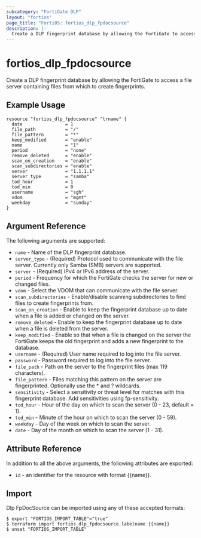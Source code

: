 ```yaml
---
subcategory: "FortiGate DLP"
layout: "fortios"
page_title: "FortiOS: fortios_dlp_fpdocsource"
description: |-
  Create a DLP fingerprint database by allowing the FortiGate to access a file server containing files from which to create fingerprints.
---
```


# fortios_dlp_fpdocsource
Create a DLP fingerprint database by allowing the FortiGate to access a file server containing files from which to create fingerprints.

## Example Usage

```hcl
resource "fortios_dlp_fpdocsource" "trname" {
  date                = 1
  file_path           = "/"
  file_pattern        = "*"
  keep_modified       = "enable"
  name                = "1"
  period              = "none"
  remove_deleted      = "enable"
  scan_on_creation    = "enable"
  scan_subdirectories = "enable"
  server              = "1.1.1.1"
  server_type         = "samba"
  tod_hour            = 1
  tod_min             = 0
  username            = "sgh"
  vdom                = "mgmt"
  weekday             = "sunday"
}
```

## Argument Reference


The following arguments are supported:

* `name` - Name of the DLP fingerprint database.
* `server_type` - (Required) Protocol used to communicate with the file server. Currently only Samba (SMB) servers are supported.
* `server` - (Required) IPv4 or IPv6 address of the server.
* `period` - Frequency for which the FortiGate checks the server for new or changed files.
* `vdom` - Select the VDOM that can communicate with the file server.
* `scan_subdirectories` - Enable/disable scanning subdirectories to find files to create fingerprints from.
* `scan_on_creation` - Enable to keep the fingerprint database up to date when a file is added or changed on the server.
* `remove_deleted` - Enable to keep the fingerprint database up to date when a file is deleted from the server.
* `keep_modified` - Enable so that when a file is changed on the server the FortiGate keeps the old fingerprint and adds a new fingerprint to the database.
* `username` - (Required) User name required to log into the file server.
* `password` - Password required to log into the file server.
* `file_path` - Path on the server to the fingerprint files (max 119 characters).
* `file_pattern` - Files matching this pattern on the server are fingerprinted. Optionally use the * and ? wildcards.
* `sensitivity` - Select a sensitivity or threat level for matches with this fingerprint database. Add sensitivities using fp-sensitivity.
* `tod_hour` - Hour of the day on which to scan the server (0 - 23, default = 1).
* `tod_min` - Minute of the hour on which to scan the server (0 - 59).
* `weekday` - Day of the week on which to scan the server.
* `date` - Day of the month on which to scan the server (1 - 31).


## Attribute Reference

In addition to all the above arguments, the following attributes are exported:
* `id` - an identifier for the resource with format {{name}}.

## Import

Dlp FpDocSource can be imported using any of these accepted formats:
```
$ export "FORTIOS_IMPORT_TABLE"="true"
$ terraform import fortios_dlp_fpdocsource.labelname {{name}}
$ unset "FORTIOS_IMPORT_TABLE"
```
